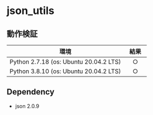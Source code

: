 # json_utils
## 動作検証
| 環境 | 結果 |
| ---------------------------------- | - |
|Python 2.7.18 (os: Ubuntu 20.04.2 LTS) |　○　|
|Python 3.8.10 (os: Ubuntu 20.04.2 LTS) |　○　|

## Dependency
- json 2.0.9
